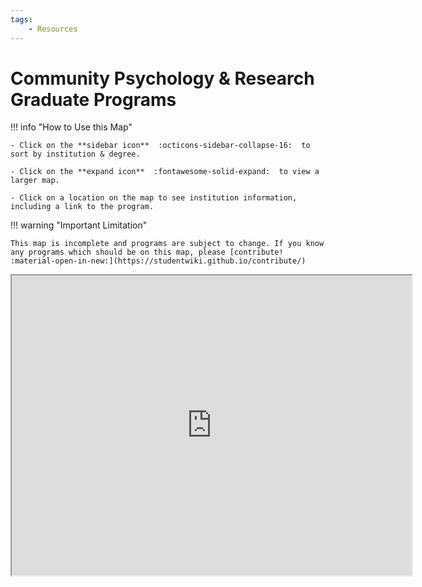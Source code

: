 ```yaml
---
tags:
    - Resources
---
```


# Community Psychology & Research Graduate Programs

!!! info "How to Use this Map"

    - Click on the **sidebar icon**  :octicons-sidebar-collapse-16:  to sort by institution & degree.

    - Click on the **expand icon**  :fontawesome-solid-expand:  to view a larger map.

    - Click on a location on the map to see institution information, including a link to the program.

!!! warning "Important Limitation"
    
    This map is incomplete and programs are subject to change. If you know any programs which should be on this map, please [contribute! :material-open-in-new:](https://studentwiki.github.io/contribute/)

<div style="text-align: center;">
    <iframe src="https://www.google.com/maps/d/u/2/embed?mid=1Ru8wu3czVBlcbomuCRHvhupQIyt7JJY&ehbc=2E312F&noprof=1" width="640" height="480"></iframe>
</div>